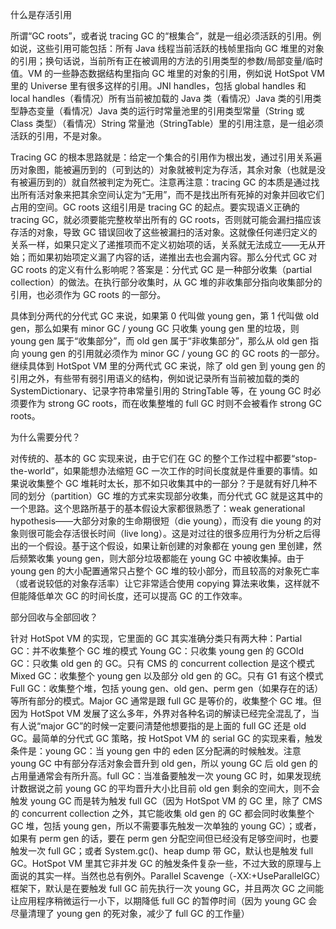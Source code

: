 什么是存活引用

所谓“GC roots”，或者说 tracing GC 的“根集合”，就是一组必须活跃的引用。例如说，这些引用可能包括：所有 Java 线程当前活跃的栈帧里指向 GC 堆里的对象的引用；换句话说，当前所有正在被调用的方法的引用类型的参数/局部变量/临时值。VM 的一些静态数据结构里指向 GC 堆里的对象的引用，例如说 HotSpot VM 里的 Universe 里有很多这样的引用。JNI handles，包括 global handles 和 local handles（看情况）所有当前被加载的 Java 类（看情况）Java 类的引用类型静态变量（看情况）Java 类的运行时常量池里的引用类型常量（String 或 Class 类型）（看情况）String 常量池（StringTable）里的引用注意，是一组必须活跃的引用，不是对象。

Tracing GC 的根本思路就是：给定一个集合的引用作为根出发，通过引用关系遍历对象图，能被遍历到的（可到达的）对象就被判定为存活，其余对象（也就是没有被遍历到的）就自然被判定为死亡。注意再注意：tracing GC 的本质是通过找出所有活对象来把其余空间认定为“无用”，而不是找出所有死掉的对象并回收它们占用的空间。GC roots 这组引用是 tracing GC 的起点。要实现语义正确的 tracing GC，就必须要能完整枚举出所有的 GC roots，否则就可能会漏扫描应该存活的对象，导致 GC 错误回收了这些被漏扫的活对象。这就像任何递归定义的关系一样，如果只定义了递推项而不定义初始项的话，关系就无法成立——无从开始；而如果初始项定义漏了内容的话，递推出去也会漏内容。那么分代式 GC 对 GC roots 的定义有什么影响呢？答案是：分代式 GC 是一种部分收集（partial collection）的做法。在执行部分收集时，从 GC 堆的非收集部分指向收集部分的引用，也必须作为 GC roots 的一部分。

具体到分两代的分代式 GC 来说，如果第 0 代叫做 young gen，第 1 代叫做 old gen，那么如果有 minor GC / young GC 只收集 young gen 里的垃圾，则 young gen 属于“收集部分”，而 old gen 属于“非收集部分”，那么从 old gen 指向 young gen 的引用就必须作为 minor GC / young GC 的 GC roots 的一部分。继续具体到 HotSpot VM 里的分两代式 GC 来说，除了 old gen 到 young gen 的引用之外，有些带有弱引用语义的结构，例如说记录所有当前被加载的类的 SystemDictionary、记录字符串常量引用的 StringTable 等，在 young GC 时必须要作为 strong GC roots，而在收集整堆的 full GC 时则不会被看作 strong GC roots。

为什么需要分代？

对传统的、基本的 GC 实现来说，由于它们在 GC 的整个工作过程中都要“stop-the-world”，如果能想办法缩短 GC 一次工作的时间长度就是件重要的事情。如果说收集整个 GC 堆耗时太长，那不如只收集其中的一部分？于是就有好几种不同的划分（partition）GC 堆的方式来实现部分收集，而分代式 GC 就是这其中的一个思路。这个思路所基于的基本假设大家都很熟悉了：weak generational hypothesis——大部分对象的生命期很短（die young），而没有 die young 的对象则很可能会存活很长时间（live long）。这是对过往的很多应用行为分析之后得出的一个假设。基于这个假设，如果让新创建的对象都在 young gen 里创建，然后频繁收集 young gen，则大部分垃圾都能在 young GC 中被收集掉。由于 young gen 的大小配置通常只占整个 GC 堆的较小部分，而且较高的对象死亡率（或者说较低的对象存活率）让它非常适合使用 copying 算法来收集，这样就不但能降低单次 GC 的时间长度，还可以提高 GC 的工作效率。

部分回收与全部回收？

针对 HotSpot VM 的实现，它里面的 GC 其实准确分类只有两大种：Partial GC：并不收集整个 GC 堆的模式 Young GC：只收集 young gen 的 GCOld GC：只收集 old gen 的 GC。只有 CMS 的 concurrent collection 是这个模式 Mixed GC：收集整个 young gen 以及部分 old gen 的 GC。只有 G1 有这个模式 Full GC：收集整个堆，包括 young gen、old gen、perm gen（如果存在的话）等所有部分的模式。Major GC 通常是跟 full GC 是等价的，收集整个 GC 堆。但因为 HotSpot VM 发展了这么多年，外界对各种名词的解读已经完全混乱了，当有人说“major GC”的时候一定要问清楚他想要指的是上面的 full GC 还是 old GC。最简单的分代式 GC 策略，按 HotSpot VM 的 serial GC 的实现来看，触发条件是：young GC：当 young gen 中的 eden 区分配满的时候触发。注意 young GC 中有部分存活对象会晋升到 old gen，所以 young GC 后 old gen 的占用量通常会有所升高。full GC：当准备要触发一次 young GC 时，如果发现统计数据说之前 young GC 的平均晋升大小比目前 old gen 剩余的空间大，则不会触发 young GC 而是转为触发 full GC（因为 HotSpot VM 的 GC 里，除了 CMS 的 concurrent collection 之外，其它能收集 old gen 的 GC 都会同时收集整个 GC 堆，包括 young gen，所以不需要事先触发一次单独的 young GC）；或者，如果有 perm gen 的话，要在 perm gen 分配空间但已经没有足够空间时，也要触发一次 full GC；或者 System.gc()、heap dump 带 GC，默认也是触发 full GC。HotSpot VM 里其它非并发 GC 的触发条件复杂一些，不过大致的原理与上面说的其实一样。当然也总有例外。Parallel Scavenge（-XX:+UseParallelGC）框架下，默认是在要触发 full GC 前先执行一次 young GC，并且两次 GC 之间能让应用程序稍微运行一小下，以期降低 full GC 的暂停时间（因为 young GC 会尽量清理了 young gen 的死对象，减少了 full GC 的工作量）
